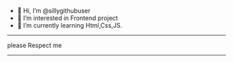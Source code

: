 - 👋 Hi, I’m @sillygithubuser
- 👀 I’m interested in Frontend project
- 🌱 I’m currently learning Html,Css,JS.
*****
please Respect me
*****
